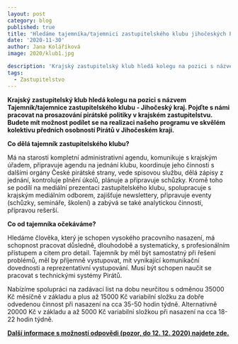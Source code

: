 ```yaml
---
layout: post
category: blog
published: true
title: 'Hledáme tajemníka/tajemnici zastupitelského klubu jihočeských Pirátů'
date: '2020-11-30'
author: Jana Koláříková
image: 2020/klub1.jpg

description: 'Krajský zastupitelský klub hledá kolegu na pozici s názvem Tajemník/tajemnice zastupitelského klubu - Jihočeský kraj. Pojďte s námi pracovat na prosazování pirátské politiky v krajském zastupitelstvu. Budete mít možnost podílet se na realizaci našeho programu ve skvělém kolektivu předních osobností Pirátů v Jihočeském kraji.'
tags:
  - Zastupitelstvo
---
```

**Krajský zastupitelský klub hledá kolegu na pozici s názvem Tajemník/tajemnice zastupitelského klubu - Jihočeský kraj. Pojďte s námi pracovat na prosazování 
pirátské politiky v krajském zastupitelstvu. Budete mít možnost podílet se na realizaci našeho programu ve skvělém kolektivu předních osobností Pirátů v Jihočeském kraji.**

**Co dělá tajemník zastupitelského klubu?**

Má na starosti kompletní administrativní agendu, komunikuje s krajským úřadem, připravuje agendu na jednání klubu, koordinuje jeho činnosti s
 dalšími orgány České pirátské strany, vede spisovou službu, dělá zápisy z jednání, kontroluje plnění úkolů, plánuje a připravuje schůzky. 
 Kromě toho se podílí na mediální prezentaci zastupitelského klubu, spolupracuje s krajským mediálním odborem, zajišťuje newslettery, 
 připravuje eventy (schůzky, semináře, školení) a zabývá se také analytickou činností, přípravou rešerší.

**Co od tajemníka očekáváme?**

Hledáme člověka, který je schopen vysokého pracovního nasazení, má schopnost pracovat důsledně, dlouhodobě a systematicky, s profesionálním přístupem 
a citem pro detail. Tajemník by měl být samostatný při řešení problémů, měl by příjemně vystupovat, mít vynikající komunikační dovednosti a reprezentativní vystupování. 
Musí být schopen naučit se pracovat s technickými systémy Pirátů.

Nabízíme spolupráci na zadávací list na dobu neurčitou s odměnou 35000 Kč měsíčně v základu a plus až 15000 Kč variabilní složku za dobře odvedenou 
činnost při nasazení na cca 35-50 hodin týdně. Alternativně 20000 Kč v základu a až 5000 Kč variabilní složkou při nasazení na cca 18-22 hodin týdně.

**[Další informace s možností odpovědi (pozor, do 12. 12. 2020) najdete zde.](https://www.lmcg2.com/pd/1534390068/?rps=202)**
